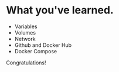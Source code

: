 # What you've learned.
- Variables
- Volumes
- Network
- Github and Docker Hub
- Docker Compose

Congratulations!
